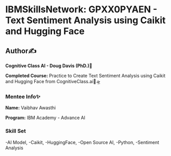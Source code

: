 # IBMSkillsNetwork: GPXX0PYAEN - Text Sentiment Analysis using Caikit and Hugging Face

## Author✍️

**Cognitive Class AI - Doug Davis (PhD.)💎**

**Completed Course:** Practice to Create Text Sentiment Analysis using Caikit and Hugging Face from CognitiveClass.ai🔭🛸

### Mentee Info✨

**Name:** Vaibhav Awasthi

**Program:** IBM Academy - Advance Al 

### Skill Set
-AI Model, 
-Caikit, 
-HuggingFace, 
-Open Source AI, 
-Python, 
-Sentiment Analysis
